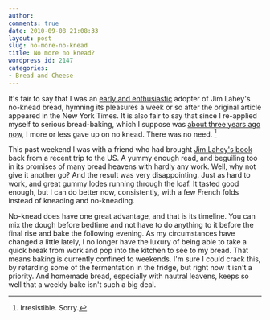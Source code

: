 ```yaml
---
author:
comments: true
date: 2010-09-08 21:08:33
layout: post
slug: no-more-no-knead
title: No more no knead?
wordpress_id: 2147
categories:
- Bread and Cheese
---
```


It's fair to say that I was an [early and enthusiastic](http://jeremycherfas.net/2006/11/16/miracle-of-the-loaves/) adopter of Jim Lahey's no-knead bread, hymning its pleasures a week or so after the original article appeared in the New York Times. It is also fair to say that since I re-applied myself to serious bread-baking, which I suppose was [about three years ago now](http://jeremycherfas.net/2007/11/28/practical-microbiology-101/), I more or less gave up on no knead. There was no need. [^fn1]
[^fn1]: Irresistible. Sorry. 


This past weekend I was with a friend who had brought [Jim Lahey's book](http://www.amazon.co.uk/My-Bread-Revolutionary-No-Work-No-Knead/dp/0393066304/ref=sr_1_1?s=books&ie=UTF8&qid=1283975970&sr=1-1) back from a recent trip to the US. A yummy enough read, and beguiling too in its promises of many bread heavens with hardly any work. Well, why not give it another go? And the result was very disappointing. Just as hard to work, and great gummy lodes running through the loaf. It tasted good enough, but I can do better now, consistently, with a few French folds instead of kneading and no-kneading.

No-knead does have one great advantage, and that is its timeline. You can mix the dough before bedtime and not have to do anything to it before the final rise and bake the following evening. As my circumstances have changed a little lately, I no longer have the luxury of being able to take a quick break from work and pop into the kitchen to see to my bread. That means baking is currently confined to weekends. I'm sure I could crack this, by retarding some of the fermentation in the fridge, but right now it isn't a priority. And homemade bread, especially with nautral leavens, keeps so well that a weekly bake isn't such a big deal.
